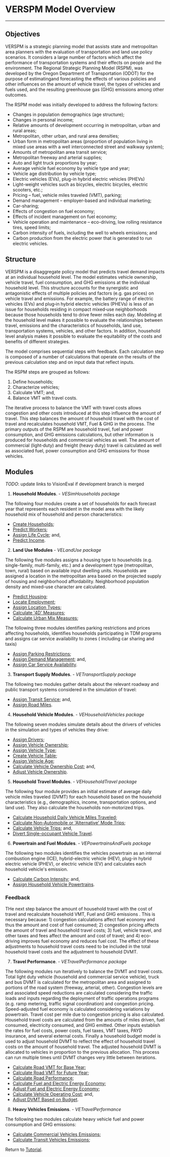 # VERSPM Model Overview
----

## Objectives
VERSPM is a strategic planning model that assists state and metropolitan area planners with the evaluation of transportation and land use policy scenarios. It considers a large number of factors which affect the performance of transportation systems and their effects on people and the environment. The Regional Strategic Planning Model (RSPM), was developed by the Oregon Department of Transportation (ODOT) for the purpose of estimatingand forecasting the effects of various policies and other influences on the amount of vehicle travel, the types of vehicles and fuels used, and the resulting greenhouse gas (GHG) emissions among other outcomes.

The RSPM model was initially developed to address the following factors:

*	Changes in population demographics (age structure);
*	Changes in personal income;
*	Relative amounts of development occurring in metropolitan, urban and rural areas;
*	Metropolitan, other urban, and rural area densities;
*	Urban form in metropolitan areas (proportion of population living in mixed use areas with a well interconnected street and walkway system);
*	Amounts of metropolitan area transit service;
*	Metropolitan freeway and arterial supplies;
*	Auto and light truck proportions by year;
*	Average vehicle fuel economy by vehicle type and year;
*	Vehicle age distribution by vehicle type;
*	Electric vehicles (EVs), plug-in hybrid electric vehicles (PHEVs)
*	Light-weight vehicles such as bicycles, electric bicycles, electric scooters, etc.;
*	Pricing – fuel, vehicle miles traveled (VMT), parking;
*	Demand management – employer-based and individual marketing;
*	Car-sharing;
*	Effects of congestion on fuel economy;
*	Effects of incident management on fuel economy;
*	Vehicle operation and maintenance – eco-driving, low rolling resistance tires, speed limits; 
*	Carbon intensity of fuels, including the well to wheels emissions; and
*	Carbon production from the electric power that is generated to run electric vehicles.

## Structure
VERSPM is a disaggregate policy model that predicts travel demand impacts at an individual household level. The  model estimates vehicle ownership, vehicle travel, fuel consumption, and GHG emissions at the individual household level. This structure accounts for the synergistic and antagonistic effects of multiple policies and factors (e.g. gas prices) on vehicle travel and emissions. For example, the battery range of electric vehicles (EVs) and plug‐in hybrid electric vehicles (PHEVs) is less of an issue for households residing in compact mixed‐use neighborhoods because those households tend to drive fewer miles each day. Modeling at the household level makes it possible to evaluate the relationships between travel, emissions and the characteristics of households, land use, transportation systems, vehicles, and other factors. In addition, household level analysis makes it possible to evaluate the equitability of the costs and benefits of different strategies.

The  model comprises sequential steps with feedback. Each calculation step is composed of a number of calculations that operate on the results of the previous calculation step and on input data that reflect inputs.

The RSPM steps are grouped as follows:
1. Define households;
2. Characterize vehicles;
3. Calculate VMT; and,
4. Balance VMT with travel costs.

The iterative process to balance the VMT with travel costs allows congestion and other costs introduced at this step influence the amount of travel. This step balances the amount of household travel with the cost of travel and recalculates household VMT, Fuel & GHG in the process. The primary outputs of the RSPM are household travel, fuel and power consumption, and GHG emissions calculations, but other information is produced for households and commercial vehicles as well. The amount of commercial (light‐duty) and freight (heavy duty) travel is calculated as well as associated fuel, power consumption and GHG emissions for those vehicles.

## Modules

_TODO_: update links to VisionEval if development branch is merged

1. **Household Modules**. - *VESimHouseholds package*

The following four modules create a set of households for each forecast year that represents each resident in the model area with the likely household mix of household and person characteristics:

  * [Create Households](https://github.com/gregorbj/VisionEval/blob/develop/sources/modules/VESimHouseholds/inst/module_docs/CreateHouseholds.md);
  * [Predict Workers](https://github.com/gregorbj/VisionEval/blob/develop/sources/modules/VESimHouseholds/inst/module_docs/PredictWorkers.md);
  * [Assign Life Cycle](https://github.com/gregorbj/VisionEval/blob/develop/sources/modules/VESimHouseholds/inst/module_docs/AssignLifeCycle.md); and,
  * [Predict Income](https://github.com/gregorbj/VisionEval/blob/develop/sources/modules/VESimHouseholds/inst/module_docs/PredictIncome.md).

2. **Land Use Modules** - *VELandUse package* 

The following five modules assigns a housing type to households (e.g. single-family, multi-family, etc.) and a development type (metropolitan, town, rural) based on available input dwelling units. Households are assigned a location in the metropolitan area based on the projected supply of housing and neighborhood affordability. Neighborhood population density and mixed-use character are calculated.
  * [Predict Housing](https://github.com/gregorbj/VisionEval/blob/develop/sources/modules/VELandUse/inst/module_docs/PredictHousing.md);
  * [Locate Employment](https://github.com/gregorbj/VisionEval/blob/develop/sources/modules/VELandUse/inst/module_docs/LocateEmployment.md);
  * [Assign Location Types](https://github.com/gregorbj/VisionEval/blob/develop/sources/modules/VELandUse/inst/module_docs/AssignDevTypes.md);
  * [Calculate '4D' Measures](https://github.com/gregorbj/VisionEval/blob/develop/sources/modules/VELandUse/inst/module_docs/Calculate4DMeasures.md);
  * [Calculate Urban Mix Measures](https://github.com/gregorbj/VisionEval/blob/develop/sources/modules/VELandUse/inst/module_docs/CalculateUrbanMixMeasure.md);
  
The following three modules identifies parking restrictions and prices affecting households, identifies households participating in TDM programs and assigns car service availability to zones ( including car sharing and taxis)
  * [Assign Parking Restrictions](https://github.com/gregorbj/VisionEval/blob/develop/sources/modules/VELandUse/inst/module_docs/AssignParkingRestrictions.md);
  * [Assign Demand Management](https://github.com/gregorbj/VisionEval/blob/develop/sources/modules/VELandUse/inst/module_docs/AssignDemandManagement.md); and,
  * [Assign Car Service Availability](https://github.com/gregorbj/VisionEval/blob/develop/sources/modules/VELandUse/inst/module_docs/AssignCarSvcAvailability.md).

3. **Transport Supply Modules**. - *VETransportSupply package* 

The following two modules gather details about the relevant roadway and public transport systems considered in the simulation of travel:
  * [Assign Transit Service](https://github.com/gregorbj/VisionEval/blob/develop/sources/modules/VETransportSupply/inst/module_docs/AssignTransitService.md); and,
  * [Assign Road Miles](https://github.com/gregorbj/VisionEval/blob/develop/sources/modules/VETransportSupply/inst/module_docs/AssignRoadMiles.md).

4. **Household Vehicle Modules**. - *VEHouseholdVehicles package*

The following seven modules simulate details about the drivers of vehicles in the simulation and types of vehicles they drive:
  * [Assign Drivers](https://github.com/gregorbj/VisionEval/blob/develop/sources/modules/VEHouseholdVehicles/inst/module_docs/AssignDrivers.md);
  * [Assign Vehicle Ownership](https://github.com/gregorbj/VisionEval/blob/develop/sources/modules/VEHouseholdVehicles/inst/module_docs/AssignVehicleOwnership.md);
  * [Assign Vehicle Type](https://github.com/gregorbj/VisionEval/blob/develop/sources/modules/VEHouseholdVehicles/inst/module_docs/AssignVehicleType.md);
  * [Create Vehicle Table](https://github.com/gregorbj/VisionEval/blob/develop/sources/modules/VEHouseholdVehicles/inst/module_docs/CreateVehicleTable.md);
  * [Assign Vehicle Age](https://github.com/gregorbj/VisionEval/blob/develop/sources/modules/VEHouseholdVehicles/inst/module_docs/AssignVehicleAge.md);
  * [Calculate Vehicle Ownership Cost](https://github.com/gregorbj/VisionEval/blob/develop/sources/modules/VEHouseholdVehicles/inst/module_docs/CalculateVehicleOwnCost.md); and,
  * [Adjust Vehicle Ownership](https://github.com/gregorbj/VisionEval/blob/develop/sources/modules/VEHouseholdVehicles/inst/module_docs/AdjustVehicleOwnership.md).

5. **Household Travel Modules**. - *VEHouseholdTravel package*

 The following four module provides an initial estimate of average daily vehicle miles traveled (DVMT) for each household
based on the household characteristics (e.g., demographics, income, transportation options, and land use). They also calculate the households non-motorized trips.
  * [Calculate Household Daily Vehicle Miles Traveled](https://github.com/gregorbj/VisionEval/blob/develop/sources/modules/VEHouseholdTravel/inst/module_docs/CalculateHouseholdDvmt.md);
  * [Calculate Non-Automobile or 'Alternative' Mode Trips](https://github.com/gregorbj/VisionEval/blob/develop/sources/modules/VEHouseholdTravel/inst/module_docs/CalculateAltModeTrips.md); 
  * [Calculate Vehicle Trips](https://github.com/gregorbj/VisionEval/blob/develop/sources/modules/VEHouseholdTravel/inst/module_docs/CalculateVehicleTrips.md); and,
  * [Divert Single-occupant Vehicle Travel](https://github.com/gregorbj/VisionEval/blob/develop/sources/modules/VEHouseholdTravel/inst/module_docs/DivertSovTravel.md). 

6. **Powertrain and Fuel Modules**. - *VEPowertrainsAndFuels package*

 The following two modules identifies the vehicles powertrain as an internal combustion engine (ICE), hybrid-electric vehicle (HEV), plug-in hybrid electric vehicle (PHEV), or electric vehicle (EV) and calculates each household vehicle's emission. 
  * [Calculate Carbon Intensity](https://github.com/gregorbj/VisionEval/blob/develop/sources/modules/VEPowertrainsAndFuels/inst/module_docs/CalculateCarbonIntensity.md); and,
  * [Assign Household Vehicle Powertrains](https://github.com/gregorbj/VisionEval/blob/develop/sources/modules/VEPowertrainsAndFuels/inst/module_docs/CalculateCarbonIntensity.md).

### Feedback

THe next step balance the amount of household travel with the cost of travel and recalculate household VMT, Fuel and GHG emissions . This is necessary because: 1) congestion calculations affect fuel economy and thus the amount and cost of fuel consumed; 2) congestion pricing affects the amount of travel and household travel costs; 3) fuel, vehicle travel, and other taxes and fees affect the amount and cost of travel; and 4) eco-driving improves fuel economy and reduces fuel cost. The effect of these adjustments to household travel costs need to be included in the total household travel costs and the adjustment to household DVMT.

7. **Travel Performance**. - *VETravelPerformance package*

The following modules run iteratively to balance the DVMT and travel costs. Total light duty vehicle (household and commercial service vehicle), truck and bus DVMT is calculated for the metropolitan area and assigned to portions of the road system (freeway, arterial, other). Congestion levels are and associated speed reductions are calculated considering the traffic loads and inputs regarding the deployment of traffic operations programs (e.g. ramp metering, traffic signal coordination) and congestion pricing. Speed-adjusted fuel economy is calculated considering variations by powertrain. Travel cost per mile due to congestion pricing is also calculated. Household travel costs are calculated from the amounts of miles driven, fuel consumed, electricity consumed, and GHG emitted. Other inputs establish the rates for fuel costs, power costs, fuel taxes, VMT taxes, PAYD insurance, and several external costs. Finally a household budget model is used to adjust household DVMT to reflect the effect of household travel costs on the amount of household travel. The adjusted household DVMT is allocated to vehicles in proportion to the previous allocation. This process can run multiple times until DVMT changes very little between iterations.

  * [Calculate Road VMT for Base Year](https://github.com/gregorbj/VisionEval/blob/develop/sources/modules/VETravelPerformance/inst/module_docs/CalculateBaseRoadDvmt.md);
  * [Calculate Road VMT for Future Year](https://github.com/gregorbj/VisionEval/blob/develop/sources/modules/VETravelPerformance/inst/module_docs/CalculateFutureRoadDvmt.md);
  * [Calculate Road Performance](https://github.com/gregorbj/VisionEval/blob/develop/sources/modules/VETravelPerformance/inst/module_docs/CalculateRoadPerformance.md);
  * [Calculate Fuel and Electric Energy Economy](https://github.com/gregorbj/VisionEval/blob/develop/sources/modules/VETravelPerformance/inst/module_docs/CalculateMpgMpkwhAdjustments.md);
  * [Adjust Fuel and Electric Energy Economy](https://github.com/gregorbj/VisionEval/blob/develop/sources/modules/VETravelPerformance/inst/module_docs/AdjustHhVehicleMpgMpkwh.md);
  * [Calculate Vehicle Operating Cost](https://github.com/gregorbj/VisionEval/blob/develop/sources/modules/VETravelPerformance/inst/module_docs/CalculateVehicleOperatingCost.md); and,
  * [Adjust DVMT Based on Budget](https://github.com/gregorbj/VisionEval/blob/develop/sources/modules/VETravelPerformance/inst/module_docs/BudgetHouseholdDvmt.md).


8. **Heavy Vehicles Emissions**. - *VETravelPerformance*

The following two modules calculate heavy vehicle fuel and power consumption and GHG emissions: 
 
 * [Calculate Commercial Vehicles Emissions](https://github.com/gregorbj/VisionEval/blob/develop/sources/modules/VETravelPerformance/inst/module_docs/CalculateComEnergyAndEmissions.md);
 * [Calculate Transit Vehicles Emissions](https://github.com/gregorbj/VisionEval/blob/develop/sources/modules/VETravelPerformance/inst/module_docs/CalculatePtranEnergyAndEmission.md);


Return to [Tutorial](Main.md). 